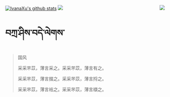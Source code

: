 [![IvanaXu's github stats](https://github-readme-stats.vercel.app/api?username=IvanaXu&show_icons=true&theme=vue-dark)](https://github.com/anuraghazra/github-readme-stats)
<img align="right" src="https://github-readme-stats.vercel.app/api/top-langs/?username=IvanaXu&langs_count=7&theme=graywhite" />
<img src="https://github-readme-stats.vercel.app/api/wakatime?username=IvanaXu&layout=compact&langs_count=6&theme=vue-dark&&custom_title=Programming Times(Jul 29 2021-)" />
# བཀྲ་ཤིས་བདེ་ལེགས་
> 国风
> 
> 采采芣苡，薄言采之。采采芣苡，薄言有之。
> 
> 采采芣苡，薄言掇之。采采芣苡，薄言捋之。
> 
> 采采芣苡，薄言袺之。采采芣苡，薄言襭之。
>